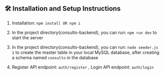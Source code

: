 ## 🛠 Installation and Setup Instructions

1. Installation: `npm install OR npm i`

2. In the project directory(consulto-backend), you can run: `npm run dev` to start the server

3. In the project directory(consulto-backend), you can run: `node seeder.js 1` to create the master table in your local MySQL database, after creating a schema named `consulto` in the database

4. Register API endpoint: `auth/register` , Login API endpoint: `auth/login`
